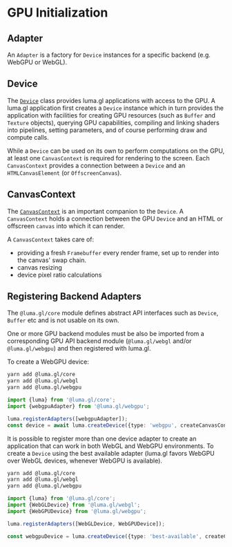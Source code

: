# GPU Initialization

## Adapter

An `Adapter` is a factory for `Device` instances for a specific backend (e.g. WebGPU or WebGL).

## Device

The [`Device`](/docs/api-reference/core/device) class provides luma.gl applications with access to the GPU. 
A luma.gl application first creates a `Device` instance which in turn provides the 
application with facilities for creating GPU resources (such as `Buffer` and `Texture` objects), 
querying GPU capabilities, compiling and linking shaders into pipelines, setting parameters, 
and of course performing draw and compute calls.

While a `Device` can be used on its own to perform computations on the GPU,
at least one `CanvasContext` is required for rendering to the screen.
Each `CanvasContext` provides a connection between a `Device` and an `HTMLCanvasElement` (or `OffscreenCanvas`).

## CanvasContext

The [`CanvasContext`](/docs/api-reference/core/canvas-context) is an important companion to the `Device`. A `CanvasContext` holds a connection between the GPU `Device` and an HTML or offscreen `canvas` into which it can render.

A `CanvasContext` takes care of:

- providing a fresh `Framebuffer` every render frame, set up to render into the canvas' swap chain.
- canvas resizing
- device pixel ratio calculations

## Registering Backend Adapters

The `@luma.gl/core` module defines abstract API interfaces such as `Device`, `Buffer` etc and is not usable on its own. 

One or more GPU backend modules must be also be imported from a corresponding GPU API backend module (`@luma.gl/webgl` and/or `@luma.gl/webgpu`) and then registered with luma.gl.

To create a WebGPU device:

```sh
yarn add @luma.gl/core
yarn add @luma.gl/webgl
yarn add @luma.gl/webgpu
```

```typescript
import {luma} from '@luma.gl/core';
import {webgpuAdapter} from '@luma.gl/webgpu';

luma.registerAdapters([webgpuAdapter]);
const device = await luma.createDevice({type: 'webgpu', createCanvasContext: {canvas: ...}});
```

It is possible to register more than one device adapter to create an application
that can work in both WebGL and WebGPU environments. To create a `Device` using 
the best available adapter (luma.gl favors WebGPU over WebGL devices, whenever WebGPU is available).

```sh
yarn add @luma.gl/core
yarn add @luma.gl/webgl
yarn add @luma.gl/webgpu
```

```typescript
import {luma} from '@luma.gl/core';
import {WebGLDevice} from '@luma.gl/webgl';
import {WebGPUDevice} from '@luma.gl/webgpu';

luma.registerAdapters([WebGLDevice, WebGPUDevice]);

const webgpuDevice = luma.createDevice({type: 'best-available', createCanvasContext true});
```
